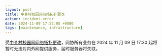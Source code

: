 ```yaml
---
layout: post
title: 中关村校园网网络拓扑更改
action: incident-error
date: 2024-11-09 17:52:00 +0800
tags: [maintenance, infrastructure]
---
```


受[中关村校园网网络拓扑更改](https://itc.bit.edu.cn/docs/2024-11/1f127f5bf215441f911a541c5bbb6ecb.pdf)，网协所有业务在 2024 年 11 月 09 日 17:30 起将暂时无法对内外网提供服务，届时服务器将失联。

